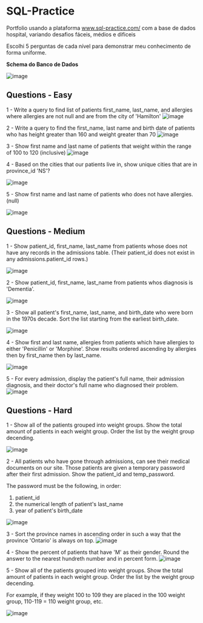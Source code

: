 # SQL-Practice
Portfolio usando a plataforma www.sql-practice.com/ com a base de dados hospital, variando desafios fáceis, médios e dificeis

Escolhi 5 perguntas de cada nível para demonstrar meu conhecimento de forma uniforme.

<strong>Schema do Banco de Dados</strong>


![image](https://github.com/user-attachments/assets/32fe4f08-b85f-40f8-b9ae-e506c09db432)


<h2>Questions - Easy</h2>

1 - Write a query to find list of patients first_name, last_name, and allergies where allergies are not null and are from the city of 'Hamilton'
![image](https://github.com/user-attachments/assets/989e2817-e3fb-4b0e-9326-eaa36f9e4214)


2 - Write a query to find the first_name, last name and birth date of patients who has height greater than 160 and weight greater than 70
![image](https://github.com/user-attachments/assets/96b187fc-2582-4b23-8909-7bfe26a695f5)


3 - Show first name and last name of patients that weight within the range of 100 to 120 (inclusive)
![image](https://github.com/user-attachments/assets/6518a7c8-fdf7-4176-90e6-33ceec277e3a)


4 - Based on the cities that our patients live in, show unique cities that are in province_id 'NS'?

![image](https://github.com/user-attachments/assets/e51afe59-5b27-4eee-8434-aad4792d4350)


5 - Show first name and last name of patients who does not have allergies. (null)

![image](https://github.com/user-attachments/assets/af25f530-e234-44e8-8942-d0c6de51b89a)



<h2>Questions - Medium</h2>

1 - Show patient_id, first_name, last_name from patients whose does not have any records in the admissions table. (Their patient_id does not exist in any admissions.patient_id rows.)

![image](https://github.com/user-attachments/assets/9a548c47-8a58-46a2-84a9-399e4584832a)


2 - Show patient_id, first_name, last_name from patients whos diagnosis is 'Dementia'.

![image](https://github.com/user-attachments/assets/5a4b6b48-3cfa-4aa9-a7c1-b209dc0f1628)


3 - Show all patient's first_name, last_name, and birth_date who were born in the 1970s decade. Sort the list starting from the earliest birth_date.

![image](https://github.com/user-attachments/assets/b5e154ca-7083-46e0-b8de-7ecd50449dcc)


4 - Show first and last name, allergies from patients which have allergies to either 'Penicillin' or 'Morphine'. Show results ordered ascending by allergies then by first_name then by last_name.

![image](https://github.com/user-attachments/assets/577e6227-2e57-4140-8f75-91282ccf0c64)


5 - For every admission, display the patient's full name, their admission diagnosis, and their doctor's full name who diagnosed their problem.
![image](https://github.com/user-attachments/assets/82ec4855-9946-416a-b622-6731586ba984)



<h2>Questions - Hard</h2>

1 - Show all of the patients grouped into weight groups.
Show the total amount of patients in each weight group.
Order the list by the weight group decending.

![image](https://github.com/user-attachments/assets/f65108cd-8728-46d0-9593-643ac258b8ae)


2 - All patients who have gone through admissions, can see their medical documents on our site. Those patients are given a temporary password after their first admission. Show the patient_id and temp_password.

The password must be the following, in order:
1. patient_id
2. the numerical length of patient's last_name
3. year of patient's birth_date

![image](https://github.com/user-attachments/assets/0352bd6b-feca-4718-8d9a-c0a56a2468d2)


3 - Sort the province names in ascending order in such a way that the province 'Ontario' is always on top.
![image](https://github.com/user-attachments/assets/86b29c39-ccc8-4b16-92c5-ac753b07b87f)


4 - Show the percent of patients that have 'M' as their gender. Round the answer to the nearest hundreth number and in percent form.
![image](https://github.com/user-attachments/assets/fcb53058-ea3a-48da-a1b3-b122cc474208)


5 - 
Show all of the patients grouped into weight groups.
Show the total amount of patients in each weight group.
Order the list by the weight group decending.

For example, if they weight 100 to 109 they are placed in the 100 weight group, 110-119 = 110 weight group, etc.

![image](https://github.com/user-attachments/assets/6c2853eb-56a5-432f-9910-a490b7797105)





